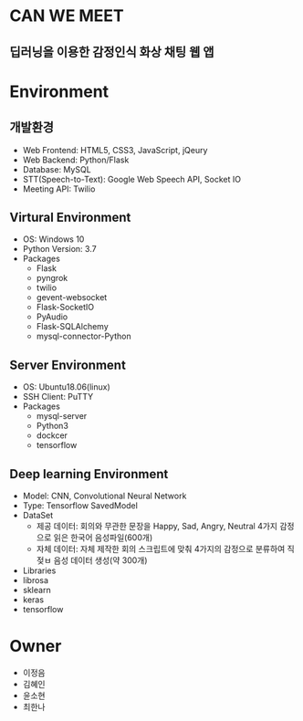 CAN WE MEET
=============
딥러닝을 이용한 감정인식 화상 채팅 웹 앱
-------------
# Environment
## 개발환경
* Web Frontend: HTML5, CSS3, JavaScript, jQeury
* Web Backend: Python/Flask
* Database: MySQL
* STT(Speech-to-Text): Google Web Speech API, Socket IO
* Meeting API: Twilio

## Virtural Environment
* OS: Windows 10
* Python Version: 3.7
* Packages
  * Flask
  * pyngrok
  * twilio
  * gevent-websocket
  * Flask-SocketIO
  * PyAudio
  * Flask-SQLAlchemy
  * mysql-connector-Python

## Server Environment
* OS: Ubuntu18.06(linux)
* SSH Client: PuTTY
* Packages
  * mysql-server
  * Python3
  * dockcer
  * tensorflow
  
## Deep learning Environment
* Model: CNN, Convolutional Neural Network
* Type: Tensorflow SavedModel
* DataSet
  * 제공 데이터: 회의와 무관한 문장을 Happy, Sad, Angry, Neutral 4가지 감정으로 읽은 한국어 음성파일(600개)
  * 자체 데이터: 자체 제작한 회의 스크립트에 맞춰 4가지의 감정으로 분류하여 직젖ㅂ 음성 데이터 생성(약 300개)
* Libraries
 * librosa
 * sklearn
 * keras
 * tensorflow
 
 # Owner
 * 이정음
 * 김혜인
 * 윤소현
 * 최한나

